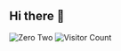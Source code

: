 ## Hi there 👋

![Zero Two](https://cdn.pfps.gg/banners/2004-zero-two-art.png)
![Visitor Count](https://profile-counter.glitch.me/Obf02/count.svg)
